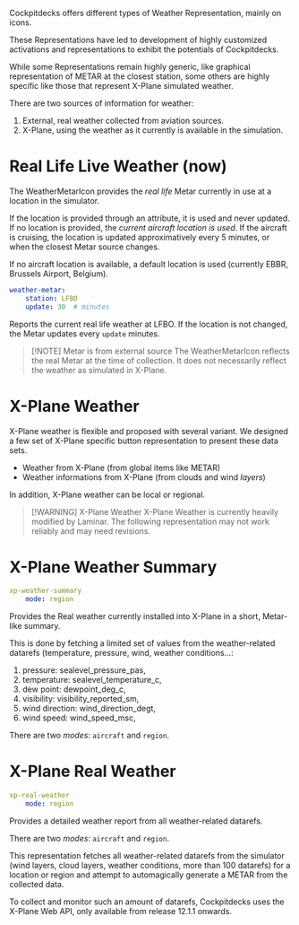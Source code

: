 Cockpitdecks offers different types of Weather Representation, mainly on icons.

These Representations have led to development of highly customized activations and representations to exhibit the potentials of Cockpitdecks.

While some Representations remain highly generic, like graphical representation of METAR at the closest station, some others are highly specific like those that represent X-Plane simulated weather.

There are two sources of information for weather:

1. External, real weather collected from aviation sources.
2. X-Plane, using the weather as it currently is available in the simulation.

# Real Life Live Weather (now)

The WeatherMetarIcon provides the *real life* Metar currently in use at a location in the simulator.

If the location is provided through an attribute, it is used and never updated. If no location is provided, the *current aircraft location is used*. If the aircraft is cruising, the location is updated approximatively every 5 minutes, or when the closest Metar source changes.

If no aircraft location is available, a default location is used (currently EBBR, Brussels Airport, Belgium).

```yaml hl_lines="1"
weather-metar:
	station: LFBO
	update: 30  # minutes
```

Reports the current real life weather at LFBO. If the location is not changed, the Metar updates every `update` minutes.

> [!NOTE] Metar is from external source
> The WeatherMetarIcon reflects the real Metar at the time of collection. It does not necessarily reflect the weather as simulated in X-Plane.

# X-Plane Weather

X-Plane weather is flexible and proposed with several variant. We designed a few set of X-Plane specific button representation to present these data sets.

- Weather from X-Plane (from global items like METAR)
- Weather informations from X-Plane (from clouds and wind *layers*)

In addition, X-Plane weather can be local or regional.

> [!WARNING] X-Plane Weather
> X-Plane Weather is currently heavily modified by Laminar. The following representation may not work reliably and may need revisions.

# X-Plane Weather Summary

```yaml hl_lines="1"
xp-weather-summary
	mode: region
```

Provides the Real weather currently installed into X-Plane in a short, Metar-like summary.

This is done by fetching a limited set of values from the weather-related datarefs (temperature, pressure, wind, weather conditions...:

1. pressure: sealevel_pressure_pas,
2. temperature: sealevel_temperature_c,
3. dew point: dewpoint_deg_c,
4. visibility: visibility_reported_sm,
5. wind direction: wind_direction_degt,
6. wind speed: wind_speed_msc,

There are two *modes*: `aircraft` and `region`.

# X-Plane Real Weather

```yaml
xp-real-weather
	mode: region
```

Provides a detailed weather report from all weather-related datarefs.

There are two *modes*: `aircraft` and `region`.

This representation fetches all weather-related datarefs from the simulator (wind layers, cloud layers, weather conditions, more than 100 datarefs) for a location or region and attempt to automagically generate a METAR from the collected data.

To collect and monitor such an amount of datarefs, Cockpitdecks uses the X-Plane Web API, only available from release 12.1.1 onwards.
